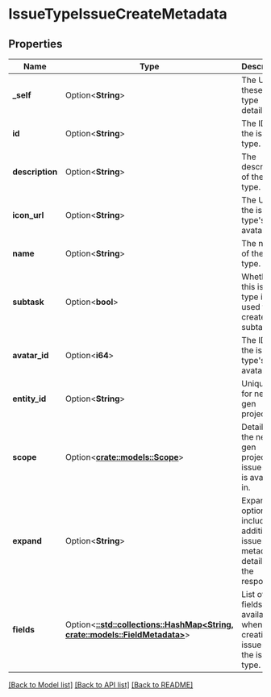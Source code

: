 # IssueTypeIssueCreateMetadata

## Properties

Name | Type | Description | Notes
------------ | ------------- | ------------- | -------------
**_self** | Option<**String**> | The URL of these issue type details. | [optional][readonly]
**id** | Option<**String**> | The ID of the issue type. | [optional][readonly]
**description** | Option<**String**> | The description of the issue type. | [optional][readonly]
**icon_url** | Option<**String**> | The URL of the issue type's avatar. | [optional][readonly]
**name** | Option<**String**> | The name of the issue type. | [optional][readonly]
**subtask** | Option<**bool**> | Whether this issue type is used to create subtasks. | [optional][readonly]
**avatar_id** | Option<**i64**> | The ID of the issue type's avatar. | [optional][readonly]
**entity_id** | Option<**String**> | Unique ID for next-gen projects. | [optional][readonly]
**scope** | Option<[**crate::models::Scope**](Scope.md)> | Details of the next-gen projects the issue type is available in. | [optional][readonly]
**expand** | Option<**String**> | Expand options that include additional issue type metadata details in the response. | [optional][readonly]
**fields** | Option<[**::std::collections::HashMap<String, crate::models::FieldMetadata>**](FieldMetadata.md)> | List of the fields available when creating an issue for the issue type. | [optional][readonly]

[[Back to Model list]](../README.md#documentation-for-models) [[Back to API list]](../README.md#documentation-for-api-endpoints) [[Back to README]](../README.md)


